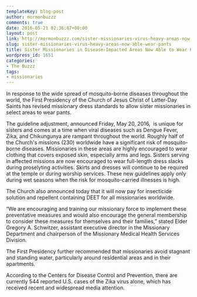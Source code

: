 ```yaml
---
templateKey: blog-post
author: mormonbuzzz
comments: true
date: 2016-05-21 02:36:07+00:00
layout: post
link: http://mormonbuzzz.com/sister-missionaries-virus-heavy-areas-now-able-wear-pants/
slug: sister-missionaries-virus-heavy-areas-now-able-wear-pants
title: Sister Missionaries in Disease-Impacted Areas Now Able to Wear Pants
wordpress_id: 1651
categories:
- The Buzzz
tags:
- missionaries
---
```


In response to the wide spread of mosquito-borne diseases throughout the world, the First Presidency of the Church of Jesus Christ of Latter-Day Saints has revised missionary dress standards to allow sister missionaries in select areas to wear pants.

The guideline adjustment, announced Friday, May 20, 2016,  is unique for sisters and comes at a time when viral diseases such as Dengue Fever, Zika, and Chikungunya are rampant throughout the world. Roughly half of the Church's missions (230) worldwide have a significant risk of mosquito-borne diseases. Missionaries in these areas are highly encouraged to wear clothing that covers exposed skin, especially arms and legs. Sisters serving in affected missions are now encouraged to wear full-length dress slacks during proselyting activities. Skirts and dresses will continue to be required at the temple or during worship services. These new guidelines apply only during wet seasons when the risk for mosquito-carried illnesses is high.

The Church also announced today that it will now pay for insecticide solution and repellent containing DEET for all missionaries worldwide.

“We are encouraging and training our missionary force to implement these preventative measures and would also encourage the general membership to consider these measures for themselves and their families,” stated Elder Gregory A. Schwitzer, assistant executive director in the Missionary Department and chairperson of the Missionary Medical Health Services Division.

The First Presidency further recommended that missionaries avoid stagnant and standing water, particularly around residential areas and in their apartments.

According to the Centers for Disease Control and Prevention, there are currently 544 reported U.S. cases of the Zika virus alone, which has received recent and widespread media attention.
